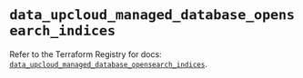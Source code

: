 # `data_upcloud_managed_database_opensearch_indices`

Refer to the Terraform Registry for docs: [`data_upcloud_managed_database_opensearch_indices`](https://registry.terraform.io/providers/upcloudltd/upcloud/5.2.1/docs/data-sources/managed_database_opensearch_indices).
